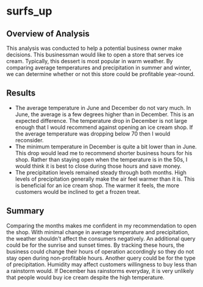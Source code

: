 # surfs_up
## Overview of Analysis
This analysis was conducted to help a potential business owner make decisions. This businessman would like to open a store that serves ice cream. Typically, this dessert is most popular in warm weather. By comparing average temperatures and precipitation in summer and winter, we can determine whether or not this store could be profitable year-round.
## Results
- The average temperature in June and December do not vary much. In June, the average is a few degrees higher than in December. This is an expected difference. The temperature drop in December is not large enough that I would recommend against opening an ice cream shop. If the average temperature was dropping below 70 then I would reconsider.
- The minimum temperature in December is quite a bit lower than in June. This drop would lead me to recommend shorter business hours for his shop. Rather than staying open when the temperature is in the 50s, I would think it is best to close during those hours and save money.
- The precipitation levels remained steady through both months. High levels of precipitation generally make the air feel warmer than it is. This is beneficial for an ice cream shop. The warmer it feels, the more customers would be inclined to get a frozen treat. 
## Summary
Comparing the months makes me confident in my recommendation to open the shop. With minimal change in average temperature and precipitation, the weather shouldn't affect the consumers negatively. An additional query could be for the sunrise and sunset times. By tracking these hours, the business could change their hours of operation accordingly so they do not stay open during non-profitable hours. Another query could be for the type of precipitation. Humidity may affect customers willingness to buy less than a rainstorm would. If December has rainstorms everyday, it is very unlikely that people would buy ice cream despite the high temperature.
